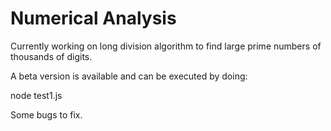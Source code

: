 # Numerical Analysis

Currently working on long division algorithm to find large prime numbers of thousands of digits.

A beta version is available and can be executed by doing:

node test1.js

Some bugs to fix.
